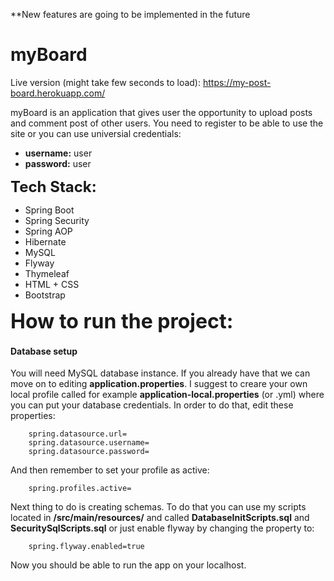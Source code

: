 **New features are going to be implemented in the future

# myBoard
Live version (might take few seconds to load): https://my-post-board.herokuapp.com/

myBoard is an application that gives user the opportunity to
upload posts and comment post of other users. You need to register to be able to use the site or
you can use universial credentials:
- __username:__ user
- __password:__ user


<font size="5">**Tech Stack:**</font>
- Spring Boot
- Spring Security
- Spring AOP
- Hibernate
- MySQL
- Flyway
- Thymeleaf
- HTML + CSS
- Bootstrap

<font size="6">**How to run the project:**</font>

#### Database setup
You will need MySQL database instance. If you already have that we
can move on to editing __application.properties__. I suggest to creare your own local profile
called for example __application-local.properties__ (or .yml) where you can put your
database credentials. In order to do that, edit these properties:
```.properties
    spring.datasource.url=
    spring.datasource.username=
    spring.datasource.password=
  ```
And then remember to set your profile as active:
```.properties
    spring.profiles.active=
  ```

Next thing to do is creating schemas. To do that you can use
my scripts located in __/src/main/resources/__ and called
__DatabaseInitScripts.sql__ and __SecuritySqlScripts.sql__ or just enable
flyway by changing the property to:

```.properties
    spring.flyway.enabled=true
  ```

Now you should be able to run the app on your localhost.


